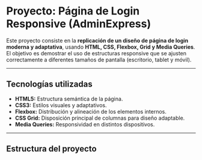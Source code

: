 # Proyecto: Página de Login Responsive (AdminExpress)

Este proyecto consiste en la **replicación de un diseño de página de login moderna y adaptativa**, usando **HTML, CSS, Flexbox, Grid y Media Queries**.  
El objetivo es demostrar el uso de estructuras responsive que se ajusten correctamente a diferentes tamaños de pantalla (escritorio, tablet y móvil).

---

## Tecnologías utilizadas
- **HTML5:** Estructura semántica de la página.  
- **CSS3:** Estilos visuales y adaptativos.  
- **Flexbox:** Distribución y alineación de los elementos internos.  
- **CSS Grid:** Disposición principal de columnas para diseño adaptable.  
- **Media Queries:** Responsividad en distintos dispositivos.

---

## Estructura del proyecto
